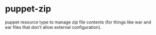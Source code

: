 puppet-zip
==========

puppet resource type to manage zip file contents (for things like war and ear files that don't allow external configuration).